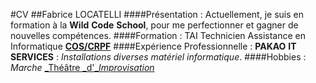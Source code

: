 #CV
##Fabrice LOCATELLI
####Présentation :
Actuellement, je suis en formation à la **Wild** **Code** **School**, pour me perfectionner et gagner de nouvelles compétences.
####Formation :
TAI Technicien Assistance en Informatique [**COS/CRPF**](https://www.cosformation.fr/)
####Expérience Professionnelle :
**PAKAO**  **IT**  **SERVICES** : _Installations_ _diverses_  _matériel_ _informatique_.
####Hobbies :
_Marche_ [_Théâtre _d'__Improvisation_](https://les-denatures-theatre-dimprovisation.jimdosite.com/) 
